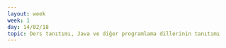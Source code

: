 ```yaml
---
layout: week
week: 1
day: 14/02/18
topic: Ders tanıtımı, Java ve diğer programlama dillerinin tanıtımı
---
```

[//]: #([slaytlar](../files/bbs515-oop/lecture1/NYP-Ders1.pdf))

